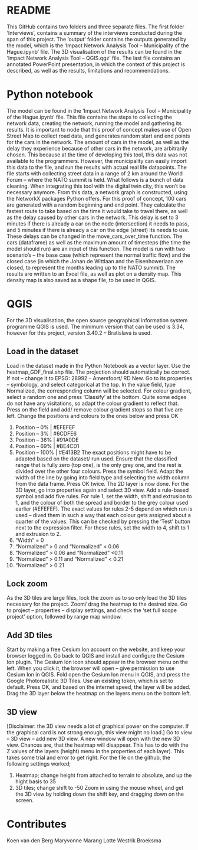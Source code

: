 # README
This GitHub contains two folders and three separate files. The first folder ‘Interviews’, contains a summary of the interviews conducted during the span of this project. The ‘output’ folder contains the outputs generated by the model, which is the ‘Impact Network Analysis Tool – Municipality of the Hague.ipynb’ file. The 3D visualisation of the results can be found in the ‘Impact Network Analysis Tool – QGIS.qgz’ file. The last file contains an annotated PowerPoint presentation, in which the context of this project is described, as well as the results, limitations and recommendations. 

# Python notebook 
The model can be found in the ‘Impact Network Analysis Tool – Municipality of the Hague.ipynb’ file. This file contains the steps to collecting the network data, creating the network, running the model and gathering its results. It is important to node that this proof of concept makes use of Open Street Map to collect road data, and generates random start and end points for the cars in the network. The amount of cars in the model, as well as the delay they experience because of other cars in the network, are arbitrarily chosen. This because at the time of developing this tool, this data was not available to the programmers. However, the municipality can easily import this data to the file, and run the results with actual real life datapoints.
The file starts with collecting street data in a range of 2 km around the World Forum – where the NATO summit is held. What follows is a bunch of data cleaning. When integrating this tool with the digital twin city, this won’t be necessary anymore. From this data, a network graph is constructed, using the NetworkX packages Python offers. 
For this proof of concept, 100 cars are generated with a random beginning and end point. They calculate the fastest route to take based on the time it would take to travel there, as well as the delay caused by other cars in the network. This delay is set to 3 minutes if there is already a car on the node (intersection) it needs to pass, and 5 minutes if there is already a car on the edge (street) its needs to use. These delays can be changed in the move_cars_over_time function. The cars (dataframe) as well as the maximum amount of timesteps (the time the model should run) are an input of this function. 
The model is run with two scenario’s – the base case (which represent the normal traffic flow) and the closed case (in which the Johan de Wittlaan and the Eisenhowerlaan are closed, to represent the months leading up to the NATO summit). The results are written to an Excel file, as well as plot on a density map. This density map is also saved as a shape file, to be used in QGIS.

# QGIS
For the 3D visualisation, the open source geographical information system programme QGIS is used. The minimum version that can be used is 3.34, however for this project, version 3.40.2 – Bratislava is used. 

## Load in the dataset
Load in the dataset made in the Python Notebook as a vector layer. Use the heatmap_GDF_final.shp file. The projection should automatically be correct. If not – change it to EPSG: 28992 – Amersfoort/ RD New. Go to its properties – symbology, and select categorical at the top. In the value field, type Normalized, the corresponding column will be selected. For colour gradient, select a random one and press ‘Classify’ at the bottom. Quite some edges do not have any visitations, so adapt the colour gradient to reflect that. Press on the field and add/ remove colour gradient stops so that five are left. Change the positions and colours to the ones below and press OK
1)	Position – 0% | #EFEFEF
2)	Position – 3% | #6CDFE6
3)	Position – 36% | #91A0DE
4)	Position – 69% | #BE4CD1
5)	Position – 100% | #E413B2
The exact positions might have to be adapted based on the dataset/ run used. Ensure that the classified range that is fully zero (top one), is the only grey one, and the rest is divided over the other four colours. Press the symbol field. Adapt the width of the line by going into field type and selecting the width column from the data frame. Press OK twice. The 2D layer is now done. 
For the 3D layer, go into properties again and select 3D view. Add a rule-based symbol and add five rules. For rule 1, set the width, shift and extrusion to 1, and the colour of both the spread and border to the grey colour used earlier (#EFEFEF). The exact values for rules 2-5 depend on which run is used – dived them in such a way that each colour gets assigned about a quarter of the values. This can be checked by pressing the ‘Test’ button next to the expression filter. For these rules, set the width to 4, shift to 1 and extrusion to 2.
1)	“Width” = 0
2)	“Normalized” > 0 and “Normalized” < 0.06
3)	“Normalized” > 0.06 and “Normalized” <0.11
4)	“Normalized” > 0.11 and “Normalized” < 0.21
5)	“Normalized” > 0.21

## Lock zoom
As the 3D tiles are large files, lock the zoom as to so only load the 3D tiles necessary for the project. Zoom/ drag the heatmap to the desired size. Go to project – properties – display settings, and check the ‘set full scope project’ option, followed by range map window. 


## Add 3D tiles
Start by making a free Cesium Ion account on the website, and keep your browser logged in. Go back to QGIS and install and configure the Cesium Ion plugin. The Cesium Ion icon should appear in the browser menu on the left. When you click it, the browser will open – give permission to use Cesium Ion in QGIS. Fold open the Cesium Ion menu in QGIS, and press the Google Photorealistic 3D Tiles. Use an existing token, which is set to default. Press OK, and based on the internet speed, the layer will be added. Drag the 3D layer below the heatmap on the layers menu on the bottom left. 
## 3D view
[Disclaimer: the 3D view needs a lot of graphical power on the computer. If the graphical card is not strong enough, this view might no load.] 
Go to view – 3D view – add new 3D view. A new window will open with the new 3D view. Chances are, that the heatmap will disappear. This has to do with the Z values of the layers (height) menu in the properties of each layer). This takes some trial and error to get right. For the file on the github, the following settings worked;
1)	Heatmap; change height from attached to terrain to absolute, and up the hight basis to 35
2)	3D tiles; change shift to -50
Zoom in using the mouse wheel, and get the 3D view by holding down the shift key, and dragging down on the screen. 

# Contributes
Koen van den Berg
Maryvonne Marang
Lotte Westrik Broeksma 
